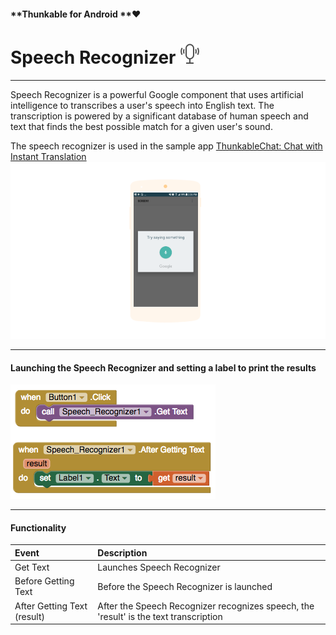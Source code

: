 #### **Thunkable for Android **❤

# Speech Recognizer ![](/assets/speech-recognizer-icon.png)

---

Speech Recognizer is a powerful Google component that uses artificial intelligence to transcribes a user's speech into English text. The transcription is powered by a significant database of human speech and text that finds the best possible match for a given user's sound.

The speech recognizer is used in the sample app [ThunkableChat: Chat with Instant Translation](https://www.gitbook.com/book/albertching/thunkable-docs/edit#)![](/assets/speech-recognizer-fig-1.png)

---

#### Launching the Speech Recognizer and setting a label to print the results

![](/assets/speech-recognizer-blocks.png)

---

#### Functionality

| Event | Description |
| :--- | :--- |
| Get Text | Launches Speech Recognizer |
| Before Getting Text | Before the Speech Recognizer is launched |
| After Getting Text \(result\) | After the Speech Recognizer recognizes speech, the 'result' is the text transcription |



